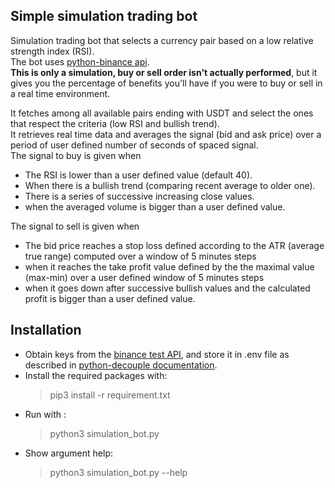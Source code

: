 ## Simple simulation trading bot
Simulation trading bot that selects a currency pair based on a low relative strength index (RSI).   
The bot uses [python-binance api](https://python-binance.readthedocs.io/en/latest/).  
**This is only a simulation, buy or sell order isn't actually performed**, but it gives you the percentage of benefits you'll have if you were to buy or sell in a real time environment.  

It fetches among all available pairs ending with USDT and select the ones that respect the criteria (low RSI and bullish trend).  
It retrieves real time data and averages the signal (bid and ask price) over a period of user defined number of seconds of spaced signal.  
The signal to buy is given when  
- The RSI is lower than a user defined value (default 40).
- When there is a bullish trend (comparing recent average to older one).
- There is a series of successive increasing close values.
- when the averaged volume is bigger than a user defined value.    

The signal to sell is given when   
- The bid price reaches a stop loss defined according to the ATR (average true range) computed over a window of 5 minutes steps
- when it reaches the take profit value defined by the the maximal value (max-min) over a user defined window of 5 minutes steps
- when it goes down after successive bullish values and the calculated profit is bigger than a user defined value.  

## Installation 
- Obtain keys from the [binance test API](https://testnet.binance.vision), and store it in .env file as described in [python-decouple documentation](https://pypi.org/project/python-decouple/#env-file).
- Install the required packages with: 
  > pip3 install -r requirement.txt
- Run with : 
  > python3 simulation_bot.py
- Show argument help:
  > python3 simulation_bot.py --help   

